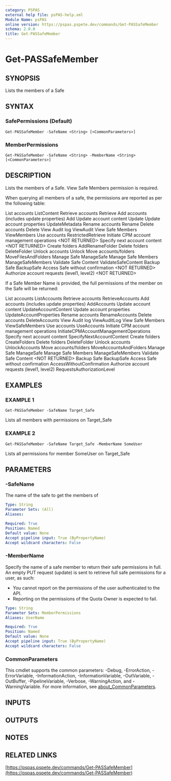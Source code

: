 ```yaml
---
category: PSPAS
external help file: psPAS-help.xml
Module Name: psPAS
online version: https://pspas.pspete.dev/commands/Get-PASSafeMember
schema: 2.0.0
title: Get-PASSafeMember
---
```


# Get-PASSafeMember

## SYNOPSIS
Lists the members of a Safe

## SYNTAX

### SafePermissions (Default)
```
Get-PASSafeMember -SafeName <String> [<CommonParameters>]
```

### MemberPermissions
```
Get-PASSafeMember -SafeName <String> -MemberName <String> [<CommonParameters>]
```

## DESCRIPTION
Lists the members of a Safe.
View Safe Members permission is required.

When querying all members of a safe, the permissions are reported as per the following table:

List accounts							    ListContent
Retrieve accounts							Retrieve
Add accounts (includes update properties)	Add
Update account content						Update
Update account properties					UpdateMetadata
Rename accounts							    Rename
Delete accounts							    Delete
View Audit log							    ViewAudit
View Safe Members							ViewMembers
Use accounts								RestrictedRetrieve
Initiate CPM account management operations	\<NOT RETURNED\>
Specify next account content			    \<NOT RETURNED\>
Create folders							    AddRenameFolder
Delete folders							    DeleteFolder
Unlock accounts							    Unlock
Move accounts/folders						MoveFilesAndFolders
Manage Safe								    ManageSafe
Manage Safe Members							ManageSafeMembers
Validate Safe Content						ValidateSafeContent
Backup Safe								    BackupSafe
Access Safe without confirmation			\<NOT RETURNED\>
Authorize account requests (level1, level2)	\<NOT RETURNED\>

If a Safe Member Name is provided, the full permissions of the member on the Safe will be returned:

List accounts							    ListAccounts
Retrieve accounts							RetrieveAccounts
Add accounts (includes update properties)	AddAccounts
Update account content						UpdateAccountContent
Update account properties					UpdateAccountProperties
Rename accounts							    RenameAccounts
Delete accounts							    DeleteAccounts
View Audit log							    ViewAuditLog
View Safe Members							ViewSafeMembers
Use accounts							    UseAccounts
Initiate CPM account management operations	InitiateCPMAccountManagementOperations
Specify next account content				SpecifyNextAccountContent
Create folders							    CreateFolders
Delete folders							    DeleteFolder
Unlock accounts							    UnlockAccounts
Move accounts/folders						MoveAccountsAndFolders
Manage Safe								    ManageSafe
Manage Safe Members							ManageSafeMembers
Validate Safe Content						\<NOT RETURNED\>
Backup Safe								    BackupSafe
Access Safe without confirmation			AccessWithoutConfirmation
Authorize account requests (level1, level2)	RequestsAuthorizationLevel

## EXAMPLES

### EXAMPLE 1
```
Get-PASSafeMember -SafeName Target_Safe
```

Lists all members with permissions on Target_Safe

### EXAMPLE 2
```
Get-PASSafeMember -SafeName Target_Safe -MemberName SomeUser
```

Lists all permissions for member SomeUser on Target_Safe

## PARAMETERS

### -SafeName
The name of the safe to get the members of

```yaml
Type: String
Parameter Sets: (All)
Aliases:

Required: True
Position: Named
Default value: None
Accept pipeline input: True (ByPropertyName)
Accept wildcard characters: False
```

### -MemberName
Specify the name of a safe member to return their safe permissions in full.
An empty PUT request (update) is sent to retrieve full safe permissions for a user, as such:
- You cannot report on the permissions of the user authenticated to the API.
- Reporting on the permissions of the Quota Owner is expected to fail.

```yaml
Type: String
Parameter Sets: MemberPermissions
Aliases: UserName

Required: True
Position: Named
Default value: None
Accept pipeline input: True (ByPropertyName)
Accept wildcard characters: False
```

### CommonParameters
This cmdlet supports the common parameters: -Debug, -ErrorAction, -ErrorVariable, -InformationAction, -InformationVariable, -OutVariable, -OutBuffer, -PipelineVariable, -Verbose, -WarningAction, and -WarningVariable. For more information, see [about_CommonParameters](http://go.microsoft.com/fwlink/?LinkID=113216).

## INPUTS

## OUTPUTS

## NOTES

## RELATED LINKS

[https://pspas.pspete.dev/commands/Get-PASSafeMember](https://pspas.pspete.dev/commands/Get-PASSafeMember)

